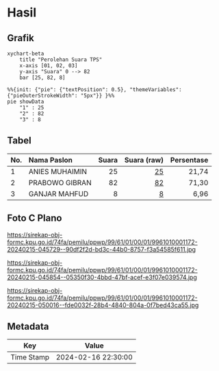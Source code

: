 # Hasil

## Grafik

```mermaid
xychart-beta
    title "Perolehan Suara TPS"
    x-axis [01, 02, 03]
    y-axis "Suara" 0 --> 82
    bar [25, 82, 8]
```

```mermaid
%%{init: {"pie": {"textPosition": 0.5}, "themeVariables": {"pieOuterStrokeWidth": "5px"}} }%%
pie showData
    "1" : 25
    "2" : 82
    "3" : 8
```

## Tabel

| No. | Nama Paslon    | Suara | Suara (raw) | Persentase |
|:--- |:-------------- | -----:| -----------:| ----------:|
| 1   | ANIES MUHAIMIN | 25    | [25][p-1]   | 21,74      |
| 2   | PRABOWO GIBRAN | 82    | [82][p-2]   | 71,30      |
| 3   | GANJAR MAHFUD  | 8     | [8][p-3]    | 6,96       |


[p-1]: https://github.com/gigit-pemilu/pemilu-2024-99-luar-negeri/blob/main/pilpres/hitung-suara/sub/99-luar-negeri/sub/61-kota-kinabalu-malaysia/sub/01-kota-kinabalu-malaysia/sub/0001-kota-kinabalu-malaysia/sub/172-ksk-161/sub/paslon-1.txt
[p-2]: https://github.com/gigit-pemilu/pemilu-2024-99-luar-negeri/blob/main/pilpres/hitung-suara/sub/99-luar-negeri/sub/61-kota-kinabalu-malaysia/sub/01-kota-kinabalu-malaysia/sub/0001-kota-kinabalu-malaysia/sub/172-ksk-161/sub/paslon-2.txt
[p-3]: https://github.com/gigit-pemilu/pemilu-2024-99-luar-negeri/blob/main/pilpres/hitung-suara/sub/99-luar-negeri/sub/61-kota-kinabalu-malaysia/sub/01-kota-kinabalu-malaysia/sub/0001-kota-kinabalu-malaysia/sub/172-ksk-161/sub/paslon-3.txt

## Foto C Plano

https://sirekap-obj-formc.kpu.go.id/74fa/pemilu/ppwp/99/61/01/00/01/9961010001172-20240215-045729--90df2f2d-bd3c-44b0-8757-f3a54585f611.jpg

https://sirekap-obj-formc.kpu.go.id/74fa/pemilu/ppwp/99/61/01/00/01/9961010001172-20240215-045854--05350f30-4bbd-47bf-acef-e3f07e039574.jpg

https://sirekap-obj-formc.kpu.go.id/74fa/pemilu/ppwp/99/61/01/00/01/9961010001172-20240215-050016--fde0032f-28b4-4840-804a-0f7bed43ca55.jpg


## Metadata

| Key        | Value               |
| ---------- | ------------------- |
| Time Stamp | 2024-02-16 22:30:00 |



